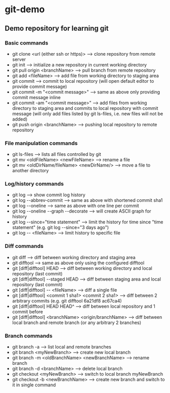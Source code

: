# git-demo
## Demo repository for learning git
### Basic commands
* git clone <url (either ssh or https)> --> clone repository from remote server
* git init --> initialize a new repository in current working directory
* git pull origin \<branchName\> --> pull branch from remote repository
* git add \<fileName\> --> add file from working directory to staging area
* git commit --> commit to local repository (will open default editor to provide commit message)
* git commit -m "\<commit message\>" --> same as above only providing commit message inline
* git commit -am "\<commit message\>" --> add files from working directory to staging area and commits to local repository with commit message (will only add files listed by git ls-files, i.e. new files will not be added)
* git push origin \<branchName\> --> pushing local repository to remote repository

### File manipulation commands
* git ls-files --> lists all files controlled by git
* git mv \<oldFileName\> \<newFileName\> --> rename a file
* git mv \<oldDirName/fileName\> \<newDirName/\> --> move a file to another directory

### Log/history commands
* git log --> show commit log history
* git log --abbrev-commit --> same as above with shortened commit sha1
* git log --oneline --> same as above with one line per commit
* git log --oneline --graph --decorate --> will create ASCII graph for history
* git log --since="time statement" --> limit the history for time since "time statement" (e.g. git log --since="3 days ago")
* git log -- \<fileName\> --> limit history to specific file

### Diff commands
* git diff --> diff between working directory and staging area
* git difftool --> same as above only using the configured difftool
* git [diff|difftool] HEAD --> diff between working directory and local repository (last commit)
* git [diff|difftool] --staged HEAD --> diff between staging area and local repository (last commit)
* git [diff|difftool] -- \<fileName\> --> diff a single file
* git [diff|difftool] \<commit 1 sha1\> \<commit 2 sha1\> --> diff between 2 arbitrary commits (e.g. git difftool 6a21df8 ac67ca4)
* git [diff|difftool] HEAD HEAD^ --> diff between local repository and 1 commit before
* git [diff|difftool] \<branchName\> \<origin/branchName\> --> diff between local branch and remote branch (or any arbitrary 2 branches)

### Branch commands
* git branch -a --> list local and remote branches
* git branch \<myNewBranch\> --> create new local branch
* git branch -m \<oldBranchName\> \<newBranchName\> --> rename branch
* git branch -d \<branchName\> --> delete local branch
* git checkout \<myNewBranch\> --> switch to local branch myNewBranch
* git checkout -b \<newBranchName\> --> create new branch and switch to it in single command
